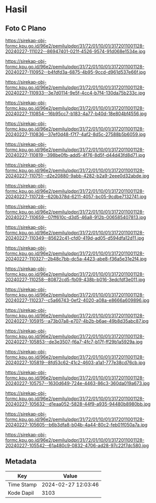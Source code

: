 # Hasil

## Foto C Plano

https://sirekap-obj-formc.kpu.go.id/96e2/pemilu/pdpr/31/72/01/10/01/3172011001128-20240227-111022--86947401-021f-4526-9574-91d068e1534e.jpg

https://sirekap-obj-formc.kpu.go.id/96e2/pemilu/pdpr/31/72/01/10/01/3172011001128-20240227-110952--b4fdfd3a-6875-4b95-9ccd-d961d537e66f.jpg

https://sirekap-obj-formc.kpu.go.id/96e2/pemilu/pdpr/31/72/01/10/01/3172011001128-20240227-110933--3e7d0114-9e5f-4cc4-b7f4-130da75b233c.jpg

https://sirekap-obj-formc.kpu.go.id/96e2/pemilu/pdpr/31/72/01/10/01/3172011001128-20240227-110854--16b95cc7-b183-4a77-b40d-18e804bf4556.jpg

https://sirekap-obj-formc.kpu.go.id/96e2/pemilu/pdpr/31/72/01/10/01/3172011001128-20240227-110836--37ef0d48-f7f7-4af2-8d5c-27588b5b6059.jpg

https://sirekap-obj-formc.kpu.go.id/96e2/pemilu/pdpr/31/72/01/10/01/3172011001128-20240227-110819--398be0fb-add5-4f76-8d5f-d44d43fd8d71.jpg

https://sirekap-obj-formc.kpu.go.id/96e2/pemilu/pdpr/31/72/01/10/01/3172011001128-20240227-110751--d2e20880-9abb-4282-b2a9-2eee0d32abde.jpg

https://sirekap-obj-formc.kpu.go.id/96e2/pemilu/pdpr/31/72/01/10/01/3172011001128-20240227-110728--620b378d-6211-4057-bc05-9cdbe7132741.jpg

https://sirekap-obj-formc.kpu.go.id/96e2/pemilu/pdpr/31/72/01/10/01/3172011001128-20240227-110659--07ff610c-d3d5-46a8-912b-006585407813.jpg

https://sirekap-obj-formc.kpu.go.id/96e2/pemilu/pdpr/31/72/01/10/01/3172011001128-20240227-110349--85622c41-cfd0-419d-ad05-d594dfa12d11.jpg

https://sirekap-obj-formc.kpu.go.id/96e2/pemilu/pdpr/31/72/01/10/01/3172011001128-20240227-110327--2b48c7bb-dc5a-4423-abe8-f36a5e31e2f4.jpg

https://sirekap-obj-formc.kpu.go.id/96e2/pemilu/pdpr/31/72/01/10/01/3172011001128-20240227-110258--80872cd5-fb09-438b-b016-3edcfdf3e011.jpg

https://sirekap-obj-formc.kpu.go.id/96e2/pemilu/pdpr/31/72/01/10/01/3172011001128-20240227-110237--c5a66743-0ef2-4020-a08a-e8666a609896.jpg

https://sirekap-obj-formc.kpu.go.id/96e2/pemilu/pdpr/31/72/01/10/01/3172011001128-20240227-105915--a73b07a8-e707-4b2b-b6ae-49b8d35abc87.jpg

https://sirekap-obj-formc.kpu.go.id/96e2/pemilu/pdpr/31/72/01/10/01/3172011001128-20240227-105853--de3e3507-f6a7-4fc7-b17f-ff29b1a5929a.jpg

https://sirekap-obj-formc.kpu.go.id/96e2/pemilu/pdpr/31/72/01/10/01/3172011001128-20240227-105819--8fd53c62-41c2-4603-a1a1-777e38cd76cb.jpg

https://sirekap-obj-formc.kpu.go.id/96e2/pemilu/pdpr/31/72/01/10/01/3172011001128-20240227-105757--1630d649-724e-4463-86c3-360da019a673.jpg

https://sirekap-obj-formc.kpu.go.id/96e2/pemilu/pdpr/31/72/01/10/01/3172011001128-20240227-105632--d1eaa052-5828-44f9-a935-94480b8980bb.jpg

https://sirekap-obj-formc.kpu.go.id/96e2/pemilu/pdpr/31/72/01/10/01/3172011001128-20240227-105605--b6b3dfa8-b04b-4a44-80c2-feb01f050a7a.jpg

https://sirekap-obj-formc.kpu.go.id/96e2/pemilu/pdpr/31/72/01/10/01/3172011001128-20240227-105542--61a480c9-0832-4706-ad28-97c22f7dc580.jpg


## Metadata

| Key        | Value               |
| ---------- | ------------------- |
| Time Stamp | 2024-02-27 12:03:46 |
| Kode Dapil | 3103                |



